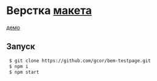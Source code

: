 # Верстка [макета](https://dribbble.com/shots/1528056-Velo-Dashboard-free-psd/)

[демо](https://dribbble.com/shots/1528056-Velo-Dashboard-free-psd/)

## Запуск

```bash
 $ git clone https://github.com/gcor/bem-testpage.git
 $ npm i
 $ npm start
```